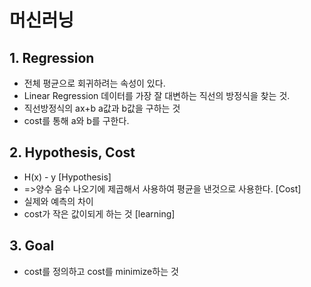 # 머신러닝

## 1. Regression
- 전체 평균으로 회귀하려는 속성이 있다.
- Linear Regression 데이터를 가장 잘 대변하는 직선의 방정식을 찾는 것.
- 직선방정식의 ax+b a값과 b값을 구하는 것
- cost를 통해 a와 b를 구한다.

## 2. Hypothesis, Cost
- H(x) - y [Hypothesis]
- =>양수 음수 나오기에 제곱해서 사용하여 평균을 낸것으로 사용한다. [Cost]
- 실제와 예측의 차이
- cost가 작은 값이되게 하는 것 [learning]
    
## 3. Goal
- cost를 정의하고 cost를 minimize하는 것


